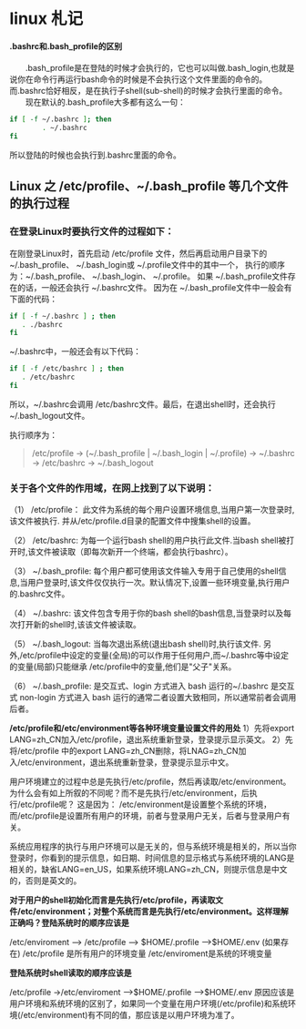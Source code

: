# linux 札记

#### .bashrc和.bash_profile的区别
　　.bash_profile是在登陆的时候才会执行的，它也可以叫做.bash_login,也就是说你在命令行再运行bash命令的时候是不会执行这个文件里面的命令的。　　
　　而.bashrc恰好相反，是在执行子shell(sub-shell)的时候才会执行里面的命令。
　　现在默认的.bash_profile大多都有这么一句：
```bash
if [ -f ~/.bashrc ]; then
        . ~/.bashrc
fi
```
所以登陆的时候也会执行到.bashrc里面的命令。

## Linux 之 /etc/profile、~/.bash_profile 等几个文件的执行过程

### 在登录Linux时要执行文件的过程如下：

在刚登录Linux时，首先启动 /etc/profile 文件，然后再启动用户目录下的 ~/.bash_profile、 ~/.bash_login或 ~/.profile文件中的其中一个，
执行的顺序为：~/.bash_profile、 ~/.bash_login、 ~/.profile。
如果 ~/.bash_profile文件存在的话，一般还会执行 ~/.bashrc文件。
因为在 ~/.bash_profile文件中一般会有下面的代码：
```bash
if [ -f ~/.bashrc ] ; then
   . ./bashrc
fi
```
~/.bashrc中，一般还会有以下代码：
```bash
if [ -f /etc/bashrc ] ; then
   . /etc/bashrc
fi
```
所以，~/.bashrc会调用 /etc/bashrc文件。最后，在退出shell时，还会执行 ~/.bash_logout文件。

执行顺序为： 
>   /etc/profile -> (~/.bash_profile | ~/.bash_login | ~/.profile) -> ~/.bashrc -> /etc/bashrc -> ~/.bash_logout

### 关于各个文件的作用域，在网上找到了以下说明：

（1） /etc/profile： 此文件为系统的每个用户设置环境信息,当用户第一次登录时,该文件被执行. 并从/etc/profile.d目录的配置文件中搜集shell的设置。

（2） /etc/bashrc: 为每一个运行bash shell的用户执行此文件.当bash shell被打开时,该文件被读取（即每次新开一个终端，都会执行bashrc）。

（3） ~/.bash_profile: 每个用户都可使用该文件输入专用于自己使用的shell信息,当用户登录时,该文件仅仅执行一次。默认情况下,设置一些环境变量,执行用户的.bashrc文件。

（4） ~/.bashrc: 该文件包含专用于你的bash shell的bash信息,当登录时以及每次打开新的shell时,该该文件被读取。

（5） ~/.bash_logout: 当每次退出系统(退出bash shell)时,执行该文件. 另外,/etc/profile中设定的变量(全局)的可以作用于任何用户,而~/.bashrc等中设定的变量(局部)只能继承 /etc/profile中的变量,他们是"父子"关系。

（6） ~/.bash_profile: 是交互式、login 方式进入 bash 运行的~/.bashrc 是交互式 non-login 方式进入 bash 运行的通常二者设置大致相同，所以通常前者会调用后者。

**/etc/profile和/etc/environment等各种环境变量设置文件的用处**
1）先将export LANG=zh_CN加入/etc/profile，退出系统重新登录，登录提示显示英文。
2）先将/etc/profile 中的export LANG=zh_CN删除，将LNAG=zh_CN加入/etc/environment，退出系统重新登录，登录提示显示中文。

用户环境建立的过程中总是先执行/etc/profile，然后再读取/etc/environment。为什么会有如上所叙的不同呢？而不是先执行/etc/environment，后执行/etc/profile呢？
这是因为： /etc/environment是设置整个系统的环境，而/etc/profile是设置所有用户的环境，前者与登录用户无关，后者与登录用户有关。

系统应用程序的执行与用户环境可以是无关的，但与系统环境是相关的，所以当你登录时，你看到的提示信息，如日期、时间信息的显示格式与系统环境的LANG是相关的，缺省LANG=en_US，如果系统环境LANG=zh_CN，则提示信息是中文的，否则是英文的。

**对于用户的shell初始化而言是先执行/etc/profile，再读取文件/etc/environment；对整个系统而言是先执行/etc/environment。这样理解正确吗？登陆系统时的顺序应该是**

/etc/enviroment --> /etc/profile --> \$HOME/.profile -->$HOME/.env (如果存在)
/etc/profile 是所有用户的环境变量
/etc/enviroment是系统的环境变量

**登陆系统时shell读取的顺序应该是**

/etc/profile ->/etc/enviroment -->$HOME/.profile -->\$HOME/.env
原因应该是用户环境和系统环境的区别了，如果同一个变量在用户环境(/etc/profile)和系统环境(/etc/environment)有不同的值，那应该是以用户环境为准了。

